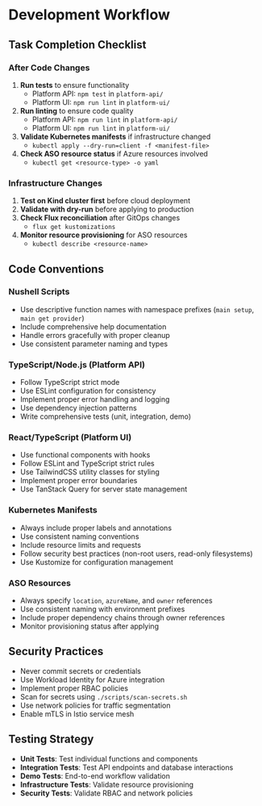 # Development Workflow

## Task Completion Checklist

### After Code Changes

1. **Run tests** to ensure functionality
   - Platform API: `npm test` in `platform-api/`
   - Platform UI: `npm run lint` in `platform-ui/`
2. **Run linting** to ensure code quality
   - Platform API: `npm run lint` in `platform-api/`
   - Platform UI: `npm run lint` in `platform-ui/`
3. **Validate Kubernetes manifests** if infrastructure changed
   - `kubectl apply --dry-run=client -f <manifest-file>`
4. **Check ASO resource status** if Azure resources involved
   - `kubectl get <resource-type> -o yaml`

### Infrastructure Changes

1. **Test on Kind cluster first** before cloud deployment
2. **Validate with dry-run** before applying to production
3. **Check Flux reconciliation** after GitOps changes
   - `flux get kustomizations`
4. **Monitor resource provisioning** for ASO resources
   - `kubectl describe <resource-name>`

## Code Conventions

### Nushell Scripts

- Use descriptive function names with namespace prefixes (`main setup`, `main get provider`)
- Include comprehensive help documentation
- Handle errors gracefully with proper cleanup
- Use consistent parameter naming and types

### TypeScript/Node.js (Platform API)

- Follow TypeScript strict mode
- Use ESLint configuration for consistency
- Implement proper error handling and logging
- Use dependency injection patterns
- Write comprehensive tests (unit, integration, demo)

### React/TypeScript (Platform UI)

- Use functional components with hooks
- Follow ESLint and TypeScript strict rules
- Use TailwindCSS utility classes for styling
- Implement proper error boundaries
- Use TanStack Query for server state management

### Kubernetes Manifests

- Always include proper labels and annotations
- Use consistent naming conventions
- Include resource limits and requests
- Follow security best practices (non-root users, read-only filesystems)
- Use Kustomize for configuration management

### ASO Resources

- Always specify `location`, `azureName`, and `owner` references
- Use consistent naming with environment prefixes
- Include proper dependency chains through owner references
- Monitor provisioning status after applying

## Security Practices

- Never commit secrets or credentials
- Use Workload Identity for Azure integration
- Implement proper RBAC policies
- Scan for secrets using `./scripts/scan-secrets.sh`
- Use network policies for traffic segmentation
- Enable mTLS in Istio service mesh

## Testing Strategy

- **Unit Tests**: Test individual functions and components
- **Integration Tests**: Test API endpoints and database interactions
- **Demo Tests**: End-to-end workflow validation
- **Infrastructure Tests**: Validate resource provisioning
- **Security Tests**: Validate RBAC and network policies
